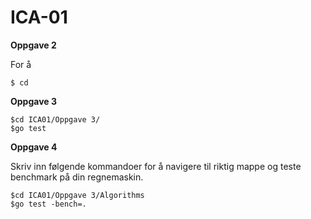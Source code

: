 # ICA-01

**Oppgave 2**

For å
```
$ cd
```

**Oppgave 3**



```
$cd ICA01/Oppgave 3/
$go test
```

**Oppgave 4**

Skriv inn følgende kommandoer for å navigere til riktig mappe og teste benchmark på din regnemaskin.

```
$cd ICA01/Oppgave 3/Algorithms
$go test -bench=.
```
